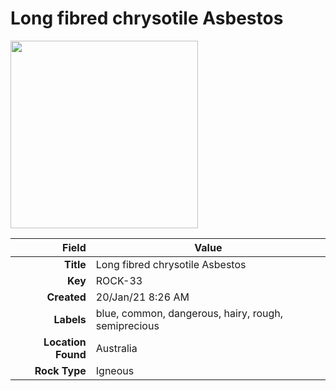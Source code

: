 # Long fibred chrysotile Asbestos



<img height="300px" src="10057.jpg"/>

|       Field | Value                   |
|------------:|-------------------------|
|   **Title** | Long fibred chrysotile Asbestos |
|     **Key** | ROCK-33 |
| **Created** | 20/Jan/21 8:26 AM |
| **Labels** | blue, common, dangerous, hairy, rough, semiprecious |
| **Location Found** | Australia |
| **Rock Type** | Igneous |

        